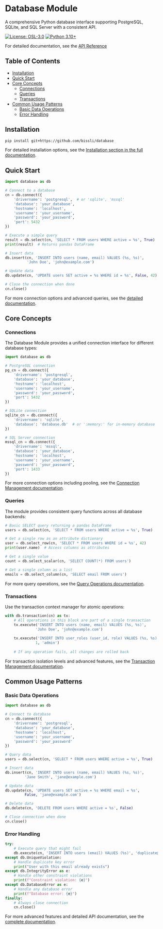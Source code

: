 # Database Module

A comprehensive Python database interface supporting PostgreSQL, SQLite, and SQL Server with a consistent API.

[![License: OSL-3.0](https://img.shields.io/badge/License-OSL--3.0-blue.svg)](https://opensource.org/licenses/OSL-3.0)
[![Python 3.10+](https://img.shields.io/badge/python-3.10+-blue.svg)](https://www.python.org/downloads/)

For detailed documentation, see the [API Reference](docs/README.md)

## Table of Contents

- [Installation](#installation)
- [Quick Start](#quick-start)
- [Core Concepts](#core-concepts)
  - [Connections](#connections)
  - [Queries](#queries)
  - [Transactions](#transactions)
- [Common Usage Patterns](#common-usage-patterns)
  - [Basic Data Operations](#basic-data-operations)
  - [Error Handling](#error-handling)

## Installation

```bash
pip install git+https://github.com/bissli/database
```

For detailed installation options, see the [Installation section in the full documentation](docs/README.md#installation).

## Quick Start

```python
import database as db

# Connect to a database
cn = db.connect({
    'drivername': 'postgresql',  # or 'sqlite', 'mssql'
    'database': 'your_database',
    'hostname': 'localhost',
    'username': 'your_username',
    'password': 'your_password',
    'port': 5432
})

# Execute a simple query
result = db.select(cn, 'SELECT * FROM users WHERE active = %s', True)
print(result)  # Returns pandas DataFrame

# Insert data
db.insert(cn, 'INSERT INTO users (name, email) VALUES (%s, %s)',
          'John Doe', 'john@example.com')

# Update data
db.update(cn, 'UPDATE users SET active = %s WHERE id = %s', False, 42)

# Close the connection when done
cn.close()
```

For more connection options and advanced queries, see the [detailed documentation](docs/README.md#connection-management).

## Core Concepts

### Connections

The Database Module provides a unified connection interface for different database types:

```python
import database as db

# PostgreSQL connection
pg_cn = db.connect({
    'drivername': 'postgresql',
    'database': 'your_database',
    'hostname': 'localhost',
    'username': 'your_username',
    'password': 'your_password',
    'port': 5432
})

# SQLite connection
sqlite_cn = db.connect({
    'drivername': 'sqlite',
    'database': 'database.db'  # or ':memory:' for in-memory database
})

# SQL Server connection
mssql_cn = db.connect({
    'drivername': 'mssql',
    'database': 'your_database',
    'hostname': 'localhost',
    'username': 'your_username',
    'password': 'your_password',
    'port': 1433
})
```

For more connection options including pooling, see the [Connection Management documentation](docs/README.md#connection-management).

### Queries

The module provides consistent query functions across all database backends:

```python
# Basic SELECT query returning a pandas DataFrame
users = db.select(cn, 'SELECT * FROM users WHERE active = %s', True)

# Get a single row as an attribute dictionary
user = db.select_row(cn, 'SELECT * FROM users WHERE id = %s', 42)
print(user.name)  # Access columns as attributes

# Get a single value
count = db.select_scalar(cn, 'SELECT COUNT(*) FROM users')

# Get a single column as a list
emails = db.select_column(cn, 'SELECT email FROM users')
```

For more query operations, see the [Query Operations documentation](docs/README.md#query-operations).

### Transactions

Use the transaction context manager for atomic operations:

```python
with db.transaction(cn) as tx:
    # All operations in this block are part of a single transaction
    tx.execute('INSERT INTO users (name, email) VALUES (%s, %s)', 
              'John Doe', 'john@example.com')
    
    tx.execute('INSERT INTO user_roles (user_id, role) VALUES (%s, %s)', 
              1, 'admin')
    
    # If any operation fails, all changes are rolled back
```

For transaction isolation levels and advanced features, see the [Transaction Management documentation](docs/README.md#transaction-management).

## Common Usage Patterns

### Basic Data Operations

```python
import database as db

# Connect to database
cn = db.connect({
    'drivername': 'postgresql',
    'database': 'your_database',
    'hostname': 'localhost',
    'username': 'your_username',
    'password': 'your_password'
})

# Query data
users = db.select(cn, 'SELECT * FROM users WHERE active = %s', True)

# Insert data
db.insert(cn, 'INSERT INTO users (name, email) VALUES (%s, %s)',
         'Jane Smith', 'jane@example.com')

# Update data
db.update(cn, 'UPDATE users SET active = %s WHERE email = %s',
         False, 'jane@example.com')

# Delete data
db.delete(cn, 'DELETE FROM users WHERE active = %s', False)

# Close connection when done
cn.close()
```

### Error Handling

```python
try:
    # Execute query that might fail
    db.execute(cn, 'INSERT INTO users (email) VALUES (%s)', 'duplicate@example.com')
except db.UniqueViolation:
    # Handle duplicate key error
    print("User with this email already exists")
except db.IntegrityError as e:
    # Handle other constraint violations
    print(f"Constraint violation: {e}")
except db.DatabaseError as e:
    # Handle any database error
    print(f"Database error: {e}")
finally:
    # Always close connection
    cn.close()
```

For more advanced features and detailed API documentation, see the [complete documentation](docs/README.md#advanced-features).
